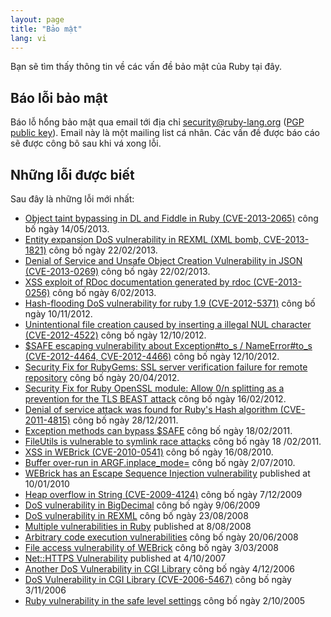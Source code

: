 ```yaml
---
layout: page
title: "Bảo mật"
lang: vi
---
```


Bạn sẽ tìm thấy thông tin về các vấn đề bảo mật của Ruby tại đây.

## Báo lỗi bảo mật

Báo lỗ hổng bảo mật qua email tới địa chỉ security@ruby-lang.org ([PGP public key](/security.asc)).
Email này là một mailing list cá nhân. Các vấn đề được báo cáo sẽ được công bô
sau khi vá xong lỗi.

## Những lỗi được biết

Sau đây là những lỗi mới nhất:

* [Object taint bypassing in DL and Fiddle in Ruby
  (CVE-2013-2065)](/en/news/2013/05/14/taint-bypass-dl-fiddle-cve-2013-2065/)
  công bố ngày 14/05/2013.
* [Entity expansion DoS vulnerability in REXML (XML bomb,
  CVE-2013-1821)][1] công bố ngày 22/02/2013.
* [Denial of Service and Unsafe Object Creation Vulnerability in JSON
  (CVE-2013-0269)][2] công bố ngày 22/02/2013.
* [XSS exploit of RDoc documentation generated by rdoc
  (CVE-2013-0256)][3] công bố ngày 6/02/2013.
* [Hash-flooding DoS vulnerability for ruby 1.9 (CVE-2012-5371)][4]
  công bố ngày 10/11/2012.
* [Unintentional file creation caused by inserting a illegal NUL
  character (CVE-2012-4522)][5] công bố ngày 12/10/2012.
* [$SAFE escaping vulnerability about Exception#to\_s / NameError#to\_s
  (CVE-2012-4464, CVE-2012-4466)][6] công bố ngày 12/10/2012.
* [Security Fix for RubyGems: SSL server verification failure for remote
  repository][7] công bố ngày 20/04/2012.
* [Security Fix for Ruby OpenSSL module: Allow 0/n splitting as a
  prevention for the TLS BEAST attack][8] công bố ngày 16/02/2012.
* [Denial of service attack was found for Ruby\'s Hash algorithm
  (CVE-2011-4815)][9] công bố ngày 28/12/2011.
* [Exception methods can bypass $SAFE][10] công bố ngày 18/02/2011.
* [FileUtils is vulnerable to symlink race attacks][11] công bố ngày 18
 /02/2011.
* [XSS in WEBrick (CVE-2010-0541)][12] công bố ngày 16/08/2010.
* [Buffer over-run in ARGF.inplace\_mode=][13] công bố ngày 2/07/2010.
* [WEBrick has an Escape Sequence Injection vulnerability][14] published
  at 10/01/2010
* [Heap overflow in String (CVE-2009-4124)][15] công bố ngày 7/12/2009
* [DoS vulnerability in
  BigDecimal](/en/news/2009/06/09/dos-vulnerability-in-bigdecimal/)
  công bố ngày 9/06/2009
* [DoS vulnerability in
  REXML](/en/news/2008/08/23/dos-vulnerability-in-rexml/) công bố ngày
  23/08/2008
* [Multiple vulnerabilities in
  Ruby](/en/news/2008/08/08/multiple-vulnerabilities-in-ruby/) published
  at 8/08/2008
* [Arbitrary code execution
  vulnerabilities](/en/news/2008/06/20/arbitrary-code-execution-vulnerabilities/)
  công bố ngày 20/06/2008
* [File access vulnerability of
  WEBrick](/en/news/2008/03/03/webrick-file-access-vulnerability/)
  công bố ngày 3/03/2008
* [Net::HTTPS
  Vulnerability](/en/news/2007/10/04/net-https-vulnerability/) published
  at 4/10/2007
* [Another DoS Vulnerability in CGI
  Library](/en/news/2006/12/04/another-dos-vulnerability-in-cgi-library/)
  công bố ngày 4/12/2006
* [DoS Vulnerability in CGI Library (CVE-2006-5467)](/en/news/2006/11/03/CVE-2006-5467/)
  công bố ngày 3/11/2006
* [Ruby vulnerability in the safe level
  settings](/en/news/2005/10/03/ruby-vulnerability-in-the-safe-level-settings/)
  công bố ngày 2/10/2005



[1]: /en/news/2013/02/22/rexml-dos-2013-02-22/
[2]: /en/news/2013/02/22/json-dos-cve-2013-0269/
[3]: /en/news/2013/02/06/rdoc-xss-cve-2013-0256/
[4]: /en/news/2012/11/09/ruby19-hashdos-cve-2012-5371/
[5]: /en/news/2012/10/12/poisoned-NUL-byte-vulnerability/
[6]: /en/news/2012/10/12/cve-2012-4464-cve-2012-4466/
[7]: /en/news/2012/04/20/ruby-1-9-3-p194-is-released/
[8]: /en/news/2012/02/16/security-fix-for-ruby-openssl-module-allow-0n-splitting-as-a-prevention-for-the-tls-beast-attack-/
[9]: /en/news/2011/12/28/denial-of-service-attack-was-found-for-rubys-hash-algorithm-cve-2011-4815/
[10]: /en/news/2011/02/18/exception-methods-can-bypass-safe/
[11]: /en/news/2011/02/18/fileutils-is-vulnerable-to-symlink-race-attacks/
[12]: /en/news/2010/08/16/xss-in-webrick-cve-2010-0541/
[13]: /en/news/2010/07/02/ruby-1-9-1-p429-is-released/
[14]: /en/news/2010/01/10/webrick-escape-sequence-injection/
[15]: /en/news/2009/12/07/heap-overflow-in-string/
